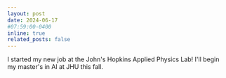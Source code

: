 ```yaml
---
layout: post
date: 2024-06-17 
#07:59:00-0400
inline: true
related_posts: false
---
```



I started my new job at the John's Hopkins Applied Physics Lab! I'll begin my master's in AI at JHU this fall. 